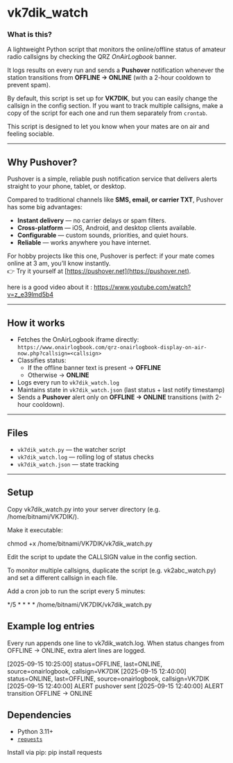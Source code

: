 # vk7dik_watch

### What is this?
A lightweight Python script that monitors the online/offline status of amateur radio callsigns by checking the QRZ *OnAirLogbook* banner.  

It logs results on every run and sends a **Pushover** notification whenever the station transitions from **OFFLINE → ONLINE** (with a 2-hour cooldown to prevent spam).  

By default, this script is set up for **VK7DIK**, but you can easily change the callsign in the config section. If you want to track multiple callsigns, make a copy of the script for each one and run them separately from `crontab`.

This script is designed to let you know when your mates are on air and feeling sociable.

---

## Why Pushover?
Pushover is a simple, reliable push notification service that delivers alerts straight to your phone, tablet, or desktop.  

Compared to traditional channels like **SMS, email, or carrier TXT**, Pushover has some big advantages:
- **Instant delivery** — no carrier delays or spam filters.  
- **Cross-platform** — iOS, Android, and desktop clients available.  
- **Configurable** — custom sounds, priorities, and quiet hours.  
- **Reliable** — works anywhere you have internet.  

For hobby projects like this one, Pushover is perfect: if your mate comes online at 3 am, you’ll know instantly.  
👉 Try it yourself at [https://pushover.net](https://pushover.net).

here is a good video about it : https://www.youtube.com/watch?v=z_e39lmd5b4

---

## How it works
- Fetches the OnAirLogbook iframe directly:  
  `https://www.onairlogbook.com/qrz-onairlogbook-display-on-air-now.php?callsign=<callsign>`
- Classifies status:
  - If the offline banner text is present → **OFFLINE**  
  - Otherwise → **ONLINE**
- Logs every run to `vk7dik_watch.log`  
- Maintains state in `vk7dik_watch.json` (last status + last notify timestamp)  
- Sends a **Pushover** alert only on **OFFLINE → ONLINE** transitions (with 2-hour cooldown).  

---

## Files
- `vk7dik_watch.py` — the watcher script  
- `vk7dik_watch.log` — rolling log of status checks  
- `vk7dik_watch.json` — state tracking  

---




## Setup

Copy vk7dik_watch.py into your server directory (e.g. /home/bitnami/VK7DIK/).

Make it executable:

chmod +x /home/bitnami/VK7DIK/vk7dik_watch.py

Edit the script to update the CALLSIGN value in the config section.

To monitor multiple callsigns, duplicate the script (e.g. vk2abc_watch.py) and set a different callsign in each file.

Add a cron job to run the script every 5 minutes:

*/5 * * * * /home/bitnami/VK7DIK/vk7dik_watch.py



## Example log entries

Every run appends one line to vk7dik_watch.log. When status changes from OFFLINE → ONLINE, extra alert lines are logged.

[2025-09-15 10:25:00] status=OFFLINE, last=ONLINE, source=onairlogbook, callsign=VK7DIK
[2025-09-15 12:40:00] status=ONLINE, last=OFFLINE, source=onairlogbook, callsign=VK7DIK
[2025-09-15 12:40:00] ALERT pushover sent
[2025-09-15 12:40:00] ALERT transition OFFLINE -> ONLINE




## Dependencies
- Python 3.11+  
- [`requests`](https://pypi.org/project/requests/)  

Install via pip:
pip install requests






